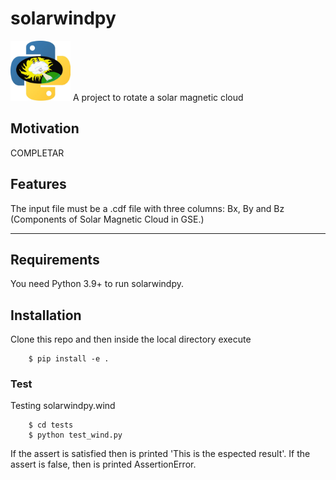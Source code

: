 # solarwindpy
<img src="res/logo_SWx.jpg" width="96" height="96" />
A project to rotate a solar magnetic cloud

## Motivation
COMPLETAR

## Features
The input file must be a .cdf file with three columns: Bx, By and Bz (Components of Solar Magnetic Cloud in GSE.)


--------------------------------------------------------------------------------

## Requirements
You need Python 3.9+ to run solarwindpy.

## Installation
Clone this repo and then inside the local directory execute

        $ pip install -e .
        
### Test
Testing solarwindpy.wind

        $ cd tests
        $ python test_wind.py 
        
 If the assert is satisfied then is printed 'This is the espected result'. If the assert is false, then is printed AssertionError.
